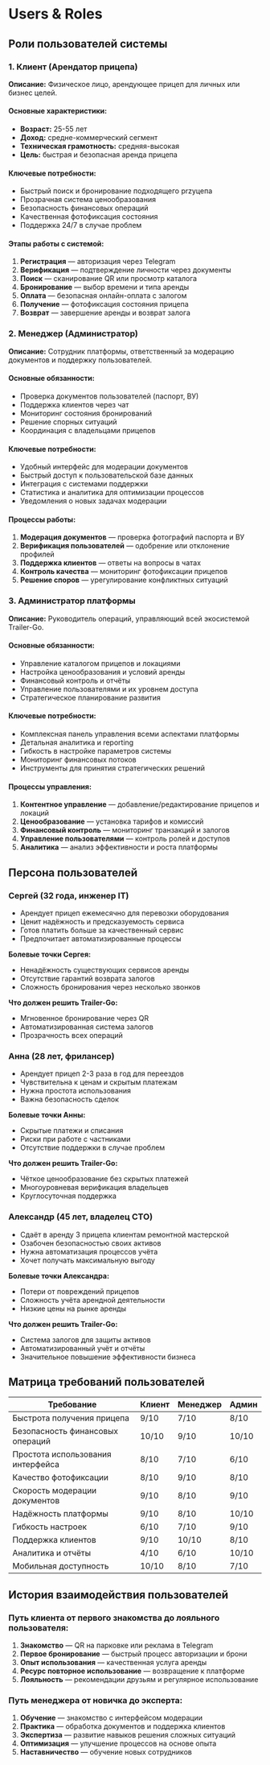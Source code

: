 # Users & Roles

## Роли пользователей системы

### 1. Клиент (Арендатор прицепа)
**Описание:** Физическое лицо, арендующее прицеп для личных или бизнес целей.

#### Основные характеристики:
- **Возраст:** 25-55 лет
- **Доход:** средне-коммерческий сегмент
- **Техническая грамотность:** средняя-высокая
- **Цель:** быстрая и безопасная аренда прицепа

#### Ключевые потребности:
- Быстрый поиск и бронирование подходящего przyцепа
- Прозрачная система ценообразования
- Безопасность финансовых операций
- Качественная фотофиксация состояния
- Поддержка 24/7 в случае проблем

#### Этапы работы с системой:
1. **Регистрация** — авторизация через Telegram
2. **Верификация** — подтверждение личности через документы
3. **Поиск** — сканирование QR или просмотр каталога
4. **Бронирование** — выбор времени и типа аренды
5. **Оплата** — безопасная онлайн-оплата с залогом
6. **Получение** — фотофиксация состояния прицепа
7. **Возврат** — завершение аренды и возврат залога

### 2. Менеджер (Администратор)
**Описание:** Сотрудник платформы, ответственный за модерацию документов и поддержку пользователей.

#### Основные обязанности:
- Проверка документов пользователей (паспорт, ВУ)
- Поддержка клиентов через чат
- Мониторинг состояния бронирований
- Решение спорных ситуаций
- Координация с владельцами прицепов

#### Ключевые потребности:
- Удобный интерфейс для модерации документов
- Быстрый доступ к пользовательской базе данных
- Интеграция с системами поддержки
- Статистика и аналитика для оптимизации процессов
- Уведомления о новых задачах модерации

#### Процессы работы:
1. **Модерация документов** — проверка фотографий паспорта и ВУ
2. **Верификация пользователей** — одобрение или отклонение профилей
3. **Поддержка клиентов** — ответы на вопросы в чатах
4. **Контроль качества** — мониторинг фотофиксации прицепов
5. **Решение споров** — урегулирование конфликтных ситуаций

### 3. Администратор платформы
**Описание:** Руководитель операций, управляющий всей экосистемой Trailer-Go.

#### Основные обязанности:
- Управление каталогом прицепов и локациями
- Настройка ценообразования и условий аренды
- Финансовый контроль и отчёты
- Управление пользователями и их уровнем доступа
- Стратегическое планирование развития

#### Ключевые потребности:
- Комплексная панель управления всеми аспектами платформы
- Детальная аналитика и reporting
- Гибкость в настройке параметров системы
- Мониторинг финансовых потоков
- Инструменты для принятия стратегических решений

#### Процессы управления:
1. **Контентное управление** — добавление/редактирование прицепов и локаций
2. **Ценообразование** — установка тарифов и комиссий
3. **Финансовый контроль** — мониторинг транзакций и залогов
4. **Управление пользователями** — контроль ролей и доступов
5. **Аналитика** — анализ эффективности и роста платформы

## Персона пользователей

### Сергей (32 года, инженер IT)
- Арендует прицеп ежемесячно для перевозки оборудования
- Ценит надёжность и предсказуемость сервиса
- Готов платить больше за качественный сервис
- Предпочитает автоматизированные процессы

**Болевые точки Сергея:**
- Ненадёжность существующих сервисов аренды
- Отсутствие гарантий возврата залогов
- Сложность бронирования через несколько звонков

**Что должен решить Trailer-Go:**
- Мгновенное бронирование через QR
- Автоматизированная система залогов
- Прозрачность всех операций

### Анна (28 лет, фрилансер)
- Арендует прицеп 2-3 раза в год для переездов
- Чувствительна к ценам и скрытым платежам
- Нужна простота использования
- Важна безопасность сделок

**Болевые точки Анны:**
- Скрытые платежи и списания
- Риски при работе с частниками
- Отсутствие поддержки в случае проблем

**Что должен решить Trailer-Go:**
- Чёткое ценообразование без скрытых платежей
- Многоуровневая верификация владельцев
- Круглосуточная поддержка

### Александр (45 лет, владелец СТО)
- Сдаёт в аренду 3 прицепа клиентам ремонтной мастерской
- Озабочен безопасностью своих активов
- Нужна автоматизация процессов учёта
- Хочет получать максимальную выгоду

**Болевые точки Александра:**
- Потери от повреждений прицепов
- Сложность учёта арендной деятельности
- Низкие цены на рынке аренды

**Что должен решить Trailer-Go:**
- Система залогов для защиты активов
- Автоматизированный учёт и отчёты
- Значительное повышение эффективности бизнеса

## Матрица требований пользователей

| Требование | Клиент | Менеджер | Админ |
|------------|---------|----------|-------|
| Быстрота получения прицепа | 9/10 | 7/10 | 8/10 |
| Безопасность финансовых операций | 10/10 | 9/10 | 10/10 |
| Простота использования интерфейса | 8/10 | 7/10 | 6/10 |
| Качество фотофиксации | 8/10 | 9/10 | 8/10 |
| Скорость модерации документов | 9/10 | 8/10 | 9/10 |
| Надёжность платформы | 9/10 | 8/10 | 10/10 |
| Гибкость настроек | 6/10 | 7/10 | 9/10 |
| Поддержка клиентов | 9/10 | 10/10 | 8/10 |
| Аналитика и отчёты | 4/10 | 6/10 | 10/10 |
| Мобильная доступность | 10/10 | 8/10 | 7/10 |

## История взаимодействия пользователей

### Путь клиента от первого знакомства до лояльного пользователя:

1. **Знакомство** — QR на парковке или реклама в Telegram
2. **Первое бронирование** — быстрый процесс авторизации и брони
3. **Опыт использования** — качественная услуга аренды
4. **Ресурс повторное использование** — возвращение к платформе
5. **Лояльность** — рекомендации друзьям и регулярное использование

### Путь менеджера от новичка до эксперта:

1. **Обучение** — знакомство с интерфейсом модерации
2. **Практика** — обработка документов и поддержка клиентов
3. **Экспертиза** — развитие навыков решения сложных ситуаций
4. **Оптимизация** — улучшение процессов на основе опыта
5. **Наставничество** — обучение новых сотрудников
